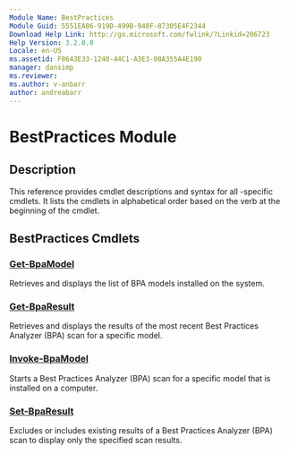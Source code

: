 ```yaml
---
Module Name: BestPractices
Module Guid: 5551EA86-919D-499B-948F-87305E4F2344
Download Help Link: http://go.microsoft.com/fwlink/?Linkid=206723
Help Version: 3.2.0.0
Locale: en-US
ms.assetid: F8643E33-1240-44C1-A3E3-08A355A4E190
manager: dansimp
ms.reviewer:
ms.author: v-anbarr
author: andreabarr
---
```


# BestPractices Module
## Description
This reference provides cmdlet descriptions and syntax for all -specific cmdlets. It lists the cmdlets in alphabetical order based on the verb at the beginning of the cmdlet.

## BestPractices Cmdlets
### [Get-BpaModel](./Get-BpaModel.md)
Retrieves and displays the list of BPA models installed on the system.

### [Get-BpaResult](./Get-BpaResult.md)
Retrieves and displays the results of the most recent Best Practices Analyzer (BPA) scan for a specific model.

### [Invoke-BpaModel](./Invoke-BpaModel.md)
Starts a Best Practices Analyzer (BPA) scan for a specific model that is installed on a computer.

### [Set-BpaResult](./Set-BpaResult.md)
Excludes or includes existing results of a Best Practices Analyzer (BPA) scan to display only the specified scan results.

